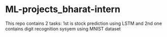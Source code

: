 # ML-projects_bharat-intern
 This repo contains 2 tasks: 1st is  stock prediction using LSTM and 2nd one contains digit recognition sysyem using  MNIST dataset
